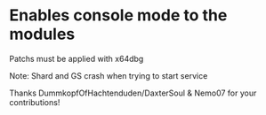 # Enables console mode to the modules

Patchs must be applied with x64dbg

Note: Shard and GS crash when trying to start service 

Thanks DummkopfOfHachtenduden/DaxterSoul & Nemo07 for your contributions! 